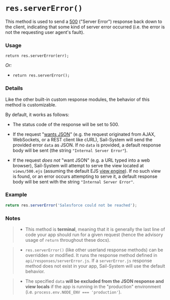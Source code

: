 # `res.serverError()`

This method is used to send a <a href="http://en.wikipedia.org/wiki/List_of_HTTP_status_codes#5xx_Server_Error" target="_blank">500</a> ("Server Error") response back down to the client, indicating that some kind of server error occurred (i.e. the error is not the requesting user agent's fault).

### Usage


```usage
return res.serverError(err);
```

_Or:_
+ `return res.serverError();`

### Details

Like the other built-in custom response modules, the behavior of this method is customizable.

By default, it works as follows:

+ The status code of the response will be set to 500.

+ If the request "[wants JSON](https://Sail-Systemjs.com/documentation/reference/request-req/req-wants-json)" (e.g. the request originated from AJAX, WebSockets, or a REST client like cURL), Sail-System will send the provided error `data` as JSON.  If no `data` is provided, a default response body will be sent (the string `"Internal Server Error"`).

+ If the request _does not_ "want JSON" (e.g. a URL typed into a web browser), Sail-System will attempt to serve the view located at `views/500.ejs` (assuming the default EJS [view engine](https://Sail-Systemjs.com/documentation/concepts/views/view-engines)).  If no such view is found, or an error occurs attempting to serve it, a default response body will be sent with the string `"Internal Server Error"`.



### Example

```javascript
return res.serverError('Salesforce could not be reached');
```

### Notes
> + This method is **terminal**, meaning that it is generally the last line of code your app should run for a given request (hence the advisory usage of `return` throughout these docs).

>+ `res.serverError()` (like other userland response methods) can be overridden or modified.  It runs the response method defined in `api/responses/serverError.js`.  If a `serverError.js` response method does not exist in your app, Sail-System will use the default behavior.

>+ The specified `data` **will be excluded from the JSON response and view locals** if the app is running in the "production" environment (i.e. `process.env.NODE_ENV === 'production'`).




<docmeta name="displayName" value="res.serverError()">
<docmeta name="pageType" value="method">

